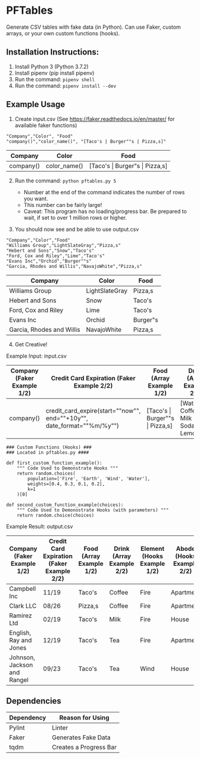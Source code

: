 # PFTables

Generate CSV tables with fake data (in Python). Can use Faker, custom arrays, or your own custom functions (hooks).

## Installation Instructions:

1. Install Python 3 (Python 3.7.2)
2. Install pipenv (pip install pipenv)
3. Run the command: `pipenv shell`
4. Run the command: `pipenv install --dev`

## Example Usage

1. Create input.csv (See https://faker.readthedocs.io/en/master/ for available faker functions)

```
"Company","Color", "Food"
"company()","color_name()", "[Taco's | Burger""s | Pizza,s]"
```

Company | Color | Food | 
--- |--- | ---
 company() | color_name() | [Taco's \| Burger"s \| Pizza,s]
 

2. Run the command: `python pftables.py 5` 
    * Number at the end of the command indicates the number of rows you want.
    * This number can be fairly large! 
    * Caveat: This program has no loading/progress bar. Be prepared to wait, if set to over 1 million rows or higher.

3. You should now see and be able to use output.csv

```
"Company","Color","Food"
"Williams Group","LightSlateGray","Pizza,s"
"Hebert and Sons","Snow","Taco's"
"Ford, Cox and Riley","Lime","Taco's"
"Evans Inc","Orchid","Burger""s"
"Garcia, Rhodes and Willis","NavajoWhite","Pizza,s"
```

Company | Color | Food
--- | --- | ---
Williams Group | LightSlateGray | Pizza,s
Hebert and Sons | Snow | Taco's
Ford, Cox and Riley | Lime | Taco's
Evans Inc | Orchid |Burger"s
Garcia, Rhodes and Willis | NavajoWhite | Pizza,s

4. Get Creative!

Example Input: input.csv

Company (Faker Example 1/2) | Credit Card Expiration (Faker Example 2/2) | Food (Array Example 1/2) | Drink (Array Example 2/2) | Element (Hooks Example 1/2) | Abode (Hooks Example 2/2)
--- | --- | --- | --- | --- | --- 
company() | credit_card_expire(start=""now"", end=""+10y"", date_format=""%m/%y"") |[Taco's \| Burger""s \| Pizza,s] | [Water \| Coffee \| Milk \| Tea \| Soda \| Lemonade] |{first_custom_function_example()} | {second_custom_function_example(['House', 'Apartment'])}

```
### Custom Functions (Hooks) ###
### Located in pftables.py ####

def first_custom_function_example():
    """ Code Used to Demonstrate Hooks """
    return random.choices(
        population=['Fire', 'Earth', 'Wind', 'Water'],
        weights=[0.4, 0.3, 0.1, 0.2],
        k=1
    )[0]

def second_custom_function_example(choices):
    """ Code Used to Demonostrate Hooks (with parameters) """
    return random.choice(choices)
```
 
Example Result: output.csv

Company (Faker Example 1/2) | Credit Card Expiration (Faker Example 2/2) | Food (Array Example 1/2) | Drink (Array Example 2/2) | Element (Hooks Example 1/2) | Abode (Hooks Example 2/2)
--- | --- | --- | --- | --- | --- 
Campbell Inc | 11/19 | Taco's | Coffee | Fire | Apartment
Clark LLC | 08/26 | Pizza,s | Coffee | Fire | Apartment
Ramirez Ltd | 02/19 | Taco's | Milk | Fire | House
English, Ray and Jones | 12/19 | Taco's | Tea | Fire | Apartment
Johnson, Jackson and Rangel | 09/23 | Taco's | Tea | Wind | House

## Dependencies

Dependency | Reason for Using
--- |---
 Pylint | Linter
 Faker | Generates Fake Data
 tqdm | Creates a Progress Bar